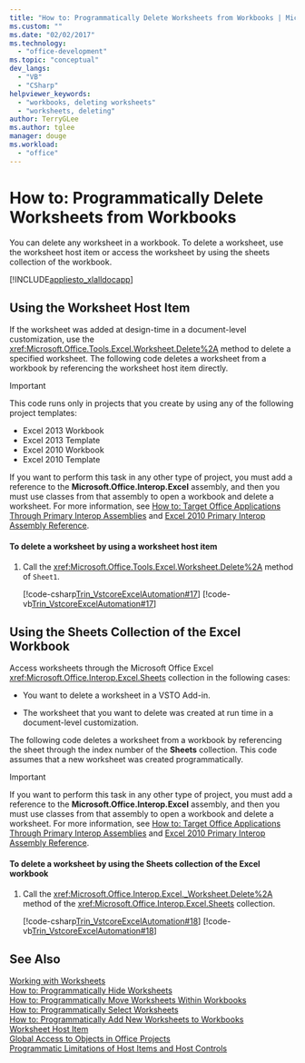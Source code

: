 ```yaml
---
title: "How to: Programmatically Delete Worksheets from Workbooks | Microsoft Docs"
ms.custom: ""
ms.date: "02/02/2017"
ms.technology: 
  - "office-development"
ms.topic: "conceptual"
dev_langs: 
  - "VB"
  - "CSharp"
helpviewer_keywords: 
  - "workbooks, deleting worksheets"
  - "worksheets, deleting"
author: TerryGLee
ms.author: tglee
manager: douge
ms.workload: 
  - "office"
---
```

# How to: Programmatically Delete Worksheets from Workbooks
  You can delete any worksheet in a workbook. To delete a worksheet, use the worksheet host item or access the worksheet by using the sheets collection of the workbook.  
  
 [!INCLUDE[appliesto_xlalldocapp](../vsto/includes/appliesto-xlalldocapp-md.md)]  
  
## Using the Worksheet Host Item  
 If the worksheet was added at design-time in a document-level customization, use the <xref:Microsoft.Office.Tools.Excel.Worksheet.Delete%2A> method to delete a specified worksheet. The following code deletes a worksheet from a workbook by referencing the worksheet host item directly.  
  
> [!IMPORTANT]  
>  This code runs only in projects that you create by using any of the following project templates:  
>   
>  -   Excel 2013 Workbook  
> -   Excel 2013 Template  
> -   Excel 2010 Workbook  
> -   Excel 2010 Template  
>   
>  If you want to perform this task in any other type of project, you must add a reference to the **Microsoft.Office.Interop.Excel** assembly, and then you must use classes from that assembly to open a workbook and delete a worksheet. For more information, see [How to: Target Office Applications Through Primary Interop Assemblies](../vsto/how-to-target-office-applications-through-primary-interop-assemblies.md) and [Excel 2010 Primary Interop Assembly Reference](http://go.microsoft.com/fwlink/?LinkId=189585).  
  
#### To delete a worksheet by using a worksheet host item  
  
1.  Call the <xref:Microsoft.Office.Tools.Excel.Worksheet.Delete%2A> method of `Sheet1`.  
  
     [!code-csharp[Trin_VstcoreExcelAutomation#17](../vsto/codesnippet/CSharp/Trin_VstcoreExcelAutomationCS/Sheet1.cs#17)]
     [!code-vb[Trin_VstcoreExcelAutomation#17](../vsto/codesnippet/VisualBasic/Trin_VstcoreExcelAutomation/Sheet1.vb#17)]  
  
## Using the Sheets Collection of the Excel Workbook  
 Access worksheets through the Microsoft Office Excel <xref:Microsoft.Office.Interop.Excel.Sheets> collection in the following cases:  
  
-   You want to delete a worksheet in a VSTO Add-in.  
  
-   The worksheet that you want to delete was created at run time in a document-level customization.  
  
 The following code deletes a worksheet from a workbook by referencing the sheet through the index number of the **Sheets** collection. This code assumes that a new worksheet was created programmatically.  
  
> [!IMPORTANT]  
>  If you want to perform this task in any other type of project, you must add a reference to the **Microsoft.Office.Interop.Excel** assembly, and then you must use classes from that assembly to open a workbook and delete a worksheet. For more information, see [How to: Target Office Applications Through Primary Interop Assemblies](../vsto/how-to-target-office-applications-through-primary-interop-assemblies.md) and [Excel 2010 Primary Interop Assembly Reference](http://go.microsoft.com/fwlink/?LinkId=189585).  
  
#### To delete a worksheet by using the Sheets collection of the Excel workbook  
  
1.  Call the <xref:Microsoft.Office.Interop.Excel._Worksheet.Delete%2A> method of the <xref:Microsoft.Office.Interop.Excel.Sheets> collection.  
  
     [!code-csharp[Trin_VstcoreExcelAutomation#18](../vsto/codesnippet/CSharp/Trin_VstcoreExcelAutomationCS/Sheet1.cs#18)]
     [!code-vb[Trin_VstcoreExcelAutomation#18](../vsto/codesnippet/VisualBasic/Trin_VstcoreExcelAutomation/Sheet1.vb#18)]  
  
## See Also  
 [Working with Worksheets](../vsto/working-with-worksheets.md)   
 [How to: Programmatically Hide Worksheets](../vsto/how-to-programmatically-hide-worksheets.md)   
 [How to: Programmatically Move Worksheets Within Workbooks](../vsto/how-to-programmatically-move-worksheets-within-workbooks.md)   
 [How to: Programmatically Select Worksheets](../vsto/how-to-programmatically-select-worksheets.md)   
 [How to: Programmatically Add New Worksheets to Workbooks](../vsto/how-to-programmatically-add-new-worksheets-to-workbooks.md)   
 [Worksheet Host Item](../vsto/worksheet-host-item.md)   
 [Global Access to Objects in Office Projects](../vsto/global-access-to-objects-in-office-projects.md)   
 [Programmatic Limitations of Host Items and Host Controls](../vsto/programmatic-limitations-of-host-items-and-host-controls.md)  
  
  